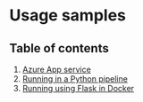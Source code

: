# Usage samples

## Table of contents

1. [Azure App service](deployments/app-service/index.md)
2. [Running in a Python pipeline](python/index.md)
3. [Running using Flask in Docker](docker/index.md)
